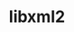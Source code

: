 ---
title: "libxml2"
layout: cache
categories: [package, develop]
meta: {"compilers": ["apple-clang@16.0.0", "cce@18.0.0", "gcc@10.2.1", "gcc@10.3.0", "gcc@10.5.0", "gcc@11.1.0", "gcc@11.4.0", "gcc@12.3.0", "gcc@12.4.0", "gcc@13.2.0", "gcc@13.3.0", "gcc@7.3.1", "gcc@7.5.0", "gcc@9.4.0", "intel-oneapi-compilers@2024.1.0", "intel-oneapi-compilers@2025.1.0", "msvc@19.39.33523"], "num_specs": 105, "num_specs_by_stack": {"aws-isc": 1, "aws-isc-aarch64": 1, "aws-pcluster-icelake": 5, "aws-pcluster-neoverse_v1": 3, "aws-pcluster-x86_64_v4": 12, "bootstrap-aarch64-darwin": 3, "bootstrap-x86_64-linux-gnu": 3, "build_systems": 3, "data-vis-sdk": 3, "developer-tools": 2, "developer-tools-aarch64-linux-gnu": 3, "developer-tools-darwin": 3, "developer-tools-manylinux2014": 1, "developer-tools-x86_64_v3-linux-gnu": 3, "e4s": 6, "e4s-cray-rhel": 4, "e4s-cray-sles": 1, "e4s-neoverse-v2": 6, "e4s-neoverse_v1": 2, "e4s-oneapi": 4, "e4s-power": 2, "e4s-rocm-external": 3, "gpu-tests": 4, "hep": 3, "ml-darwin-aarch64-mps": 3, "ml-linux-aarch64-cpu": 3, "ml-linux-aarch64-cuda": 3, "ml-linux-x86_64-cpu": 3, "ml-linux-x86_64-cuda": 3, "ml-linux-x86_64-rocm": 3, "radiuss": 6, "radiuss-aws": 6, "radiuss-aws-aarch64": 15, "root": 105, "tutorial": 6, "windows-vis": 3}, "oss": ["amzn2", "centos7", "rhel8", "sequoia", "sle_hpc15", "ubuntu18.04", "ubuntu20.04", "ubuntu22.04", "ubuntu24.04", "windows10.0.20348"], "platforms": ["darwin", "linux", "windows"], "stacks": ["aws-isc", "aws-isc-aarch64", "aws-pcluster-icelake", "aws-pcluster-neoverse_v1", "aws-pcluster-x86_64_v4", "bootstrap-aarch64-darwin", "bootstrap-x86_64-linux-gnu", "build_systems", "data-vis-sdk", "developer-tools", "developer-tools-aarch64-linux-gnu", "developer-tools-darwin", "developer-tools-manylinux2014", "developer-tools-x86_64_v3-linux-gnu", "e4s", "e4s-cray-rhel", "e4s-cray-sles", "e4s-neoverse-v2", "e4s-neoverse_v1", "e4s-oneapi", "e4s-power", "e4s-rocm-external", "gpu-tests", "hep", "ml-darwin-aarch64-mps", "ml-linux-aarch64-cpu", "ml-linux-aarch64-cuda", "ml-linux-x86_64-cpu", "ml-linux-x86_64-cuda", "ml-linux-x86_64-rocm", "radiuss", "radiuss-aws", "radiuss-aws-aarch64", "root", "tutorial", "windows-vis"], "targets": ["aarch64", "neoverse_v1", "neoverse_v2", "ppc64le", "skylake_avx512", "x86_64", "x86_64_v3", "x86_64_v4"], "versions": ["2.10.3", "2.13.4", "2.13.5"]}
spec_details: [{"compiler": "gcc@10.2.1", "hash": "2ckm5dledvg7tz2etzrr2gm5pjqlhofz", "os": "centos7", "platform": "linux", "size": "-", "stacks": ["developer-tools-manylinux2014", "root"], "target": "x86_64_v3", "variants": ["build_system=autotools", "+pic", "~python", "+shared"], "versions": ["2.13.4"]}, {"compiler": "gcc@7.3.1", "hash": "2kfmdvi65j5h42rouifebigtvdgvyqyd", "os": "amzn2", "platform": "linux", "size": "-", "stacks": ["aws-pcluster-icelake", "root"], "target": "skylake_avx512", "variants": ["build_system=autotools", "~python"], "versions": ["2.10.3"]}, {"compiler": "gcc@11.1.0", "hash": "2ls27mowq7u5reyzhdorqwgvmer4i77u", "os": "ubuntu20.04", "platform": "linux", "size": "-", "stacks": ["gpu-tests", "root"], "target": "x86_64_v3", "variants": ["build_system=autotools", "+pic", "~python", "+shared"], "versions": ["2.10.3"]}, {"compiler": "intel-oneapi-compilers@2025.1.0", "hash": "2nwva3siz7jxbkxykjesu4znmckco2tk", "os": "ubuntu22.04", "platform": "linux", "size": "-", "stacks": ["e4s-oneapi", "root"], "target": "x86_64_v3", "variants": ["build_system=autotools", "~http", "+pic", "~python", "+shared"], "versions": ["2.13.5"]}, {"compiler": "gcc@11.4.0", "hash": "45djqsaax7qneglucmhv5iimebtm4vzy", "os": "ubuntu22.04", "platform": "linux", "size": "-", "stacks": ["e4s", "root"], "target": "x86_64_v3", "variants": ["build_system=autotools", "~http", "+pic", "~python", "+shared"], "versions": ["2.13.5"]}, {"compiler": "gcc@11.4.0", "hash": "4p7mwj3634hwscqsqla7jmqmnzmvx3mu", "os": "ubuntu22.04", "platform": "linux", "size": "-", "stacks": ["e4s-neoverse-v2", "root"], "target": "neoverse_v2", "variants": ["build_system=autotools", "~http", "+pic", "~python", "+shared"], "versions": ["2.13.5"]}, {"compiler": "msvc@19.39.33523", "hash": "4wmxhn7oroylx2q5h53qdpqd4bopmxgi", "os": "windows10.0.20348", "platform": "windows", "size": "-", "stacks": ["root", "windows-vis"], "target": "x86_64", "variants": ["build_system=nmake", "~http", "+pic", "~python", "+shared"], "versions": ["2.13.5"]}, {"compiler": "gcc@7.3.1", "hash": "544aar4oehnilfsi23iqbfqflke6cmnd", "os": "amzn2", "platform": "linux", "size": "-", "stacks": ["radiuss-aws-aarch64", "root"], "target": "aarch64", "variants": ["build_system=autotools", "~http", "+pic", "~python", "+shared"], "versions": ["2.13.5"]}, {"compiler": "gcc@7.3.1", "hash": "5alyebwvahgu772pybxryo727tx2ne3f", "os": "amzn2", "platform": "linux", "size": "-", "stacks": ["radiuss-aws", "root"], "target": "x86_64_v3", "variants": ["build_system=autotools", "~http", "+pic", "~python", "+shared"], "versions": ["2.13.5"]}, {"compiler": "apple-clang@16.0.0", "hash": "5bex5gafwqqlvfy4ps2non7qpbfdf2zz", "os": "sequoia", "platform": "darwin", "size": "-", "stacks": ["bootstrap-aarch64-darwin", "developer-tools-darwin", "ml-darwin-aarch64-mps", "root"], "target": "aarch64", "variants": ["build_system=autotools", "~http", "+pic", "~python", "+shared"], "versions": ["2.13.5"]}, {"compiler": "gcc@7.3.1", "hash": "5f2c7dmhb5o23pfrnxl2q5u6s5mdsrzu", "os": "amzn2", "platform": "linux", "size": "-", "stacks": ["radiuss-aws-aarch64", "root"], "target": "aarch64", "variants": ["build_system=autotools", "~http", "+pic", "~python", "+shared"], "versions": ["2.13.5"]}, {"compiler": "gcc@7.5.0", "hash": "5q4aopo75rv56ykldqmxztq7ubfnlckf", "os": "ubuntu18.04", "platform": "linux", "size": "-", "stacks": ["build_systems", "radiuss", "root"], "target": "x86_64_v3", "variants": ["build_system=autotools", "~http", "+pic", "~python", "+shared"], "versions": ["2.13.5"]}, {"compiler": "gcc@9.4.0", "hash": "5s6thgrkaxswdc4v2tksl4jjzbhkauda", "os": "ubuntu20.04", "platform": "linux", "size": "-", "stacks": ["e4s-power", "root"], "target": "ppc64le", "variants": ["build_system=autotools", "~http", "+pic", "~python", "+shared"], "versions": ["2.13.5"]}, {"compiler": "gcc@7.3.1", "hash": "6fy2lyrrngov5ex4st3fs52jxalopk4q", "os": "amzn2", "platform": "linux", "size": "-", "stacks": ["aws-pcluster-icelake", "root"], "target": "x86_64_v3", "variants": ["build_system=autotools", "~python"], "versions": ["2.10.3"]}, {"compiler": "gcc@7.3.1", "hash": "7chu4tzeajc7udjerddw37hl5zisjyru", "os": "amzn2", "platform": "linux", "size": "-", "stacks": ["radiuss-aws-aarch64", "root"], "target": "aarch64", "variants": ["build_system=autotools", "~http", "+pic", "~python", "+shared"], "versions": ["2.13.5"]}, {"compiler": "gcc@9.4.0", "hash": "7fc2ookwuljkguxavoxfx7l5vqqhuhin", "os": "ubuntu20.04", "platform": "linux", "size": "-", "stacks": ["e4s-power", "root"], "target": "ppc64le", "variants": ["build_system=autotools", "~http", "+pic", "~python", "+shared"], "versions": ["2.13.5"]}, {"compiler": "gcc@7.3.1", "hash": "7hhkwrlmnfwiataa3gpgqcyaafbz5eu6", "os": "amzn2", "platform": "linux", "size": "-", "stacks": ["aws-pcluster-icelake", "root"], "target": "x86_64_v3", "variants": ["build_system=autotools", "~python"], "versions": ["2.10.3"]}, {"compiler": "intel-oneapi-compilers@2024.1.0", "hash": "7n3clty3jgz5z3f4ozffcpv3oziesi2g", "os": "amzn2", "platform": "linux", "size": "-", "stacks": ["aws-pcluster-x86_64_v4", "root"], "target": "x86_64_v4", "variants": ["build_system=autotools", "~http", "+pic", "~python", "+shared"], "versions": ["2.13.5"]}, {"compiler": "gcc@7.3.1", "hash": "aamq2rnuvtwbkcqlghsboug3zwrz76ou", "os": "amzn2", "platform": "linux", "size": "-", "stacks": ["radiuss-aws-aarch64", "root"], "target": "aarch64", "variants": ["build_system=autotools", "~http", "+pic", "~python", "+shared"], "versions": ["2.13.5"]}, {"compiler": "gcc@7.3.1", "hash": "audimcghahack56fp3hghlt7w2xw3ayz", "os": "amzn2", "platform": "linux", "size": "-", "stacks": ["radiuss-aws-aarch64", "root"], "target": "aarch64", "variants": ["build_system=autotools", "~http", "+pic", "~python", "+shared"], "versions": ["2.13.5"]}, {"compiler": "gcc@10.5.0", "hash": "azp64zuzibdjo5vrhisnfk3ijykzpvby", "os": "centos7", "platform": "linux", "size": "-", "stacks": ["developer-tools-x86_64_v3-linux-gnu", "root"], "target": "x86_64_v3", "variants": ["build_system=autotools", "~http", "+pic", "~python", "+shared"], "versions": ["2.13.5"]}, {"compiler": "gcc@7.3.1", "hash": "b3jzhm5bokskiv7bw5imqctns3p6tffd", "os": "amzn2", "platform": "linux", "size": "-", "stacks": ["aws-isc", "root"], "target": "x86_64_v3", "variants": ["build_system=autotools", "~http", "+pic", "~python", "+shared"], "versions": ["2.13.5"]}, {"compiler": "gcc@7.5.0", "hash": "b62zjuv35rsdzcwcaylsd3askaxj7ex3", "os": "ubuntu18.04", "platform": "linux", "size": "-", "stacks": ["build_systems", "radiuss", "root"], "target": "x86_64_v3", "variants": ["build_system=autotools", "~http", "+pic", "~python", "+shared"], "versions": ["2.13.5"]}, {"compiler": "gcc@13.3.0", "hash": "bboqf3do2m76lppbdt6hjqewglqa7sjz", "os": "rhel8", "platform": "linux", "size": "-", "stacks": ["developer-tools-aarch64-linux-gnu", "root"], "target": "aarch64", "variants": ["build_system=autotools", "~http", "+pic", "~python", "+shared"], "versions": ["2.13.5"]}, {"compiler": "intel-oneapi-compilers@2024.1.0", "hash": "bgzghnz3owdndvrxico6hu7ax7avzqwp", "os": "amzn2", "platform": "linux", "size": "-", "stacks": ["aws-pcluster-x86_64_v4", "root"], "target": "x86_64_v3", "variants": ["build_system=autotools", "~http", "+pic", "~python", "+shared"], "versions": ["2.13.5"]}, {"compiler": "gcc@12.4.0", "hash": "bhuwizxqi7ydtakwtuol6z26zqc6ct4n", "os": "amzn2", "platform": "linux", "size": "-", "stacks": ["aws-pcluster-neoverse_v1", "root"], "target": "neoverse_v1", "variants": ["build_system=autotools", "~http", "+pic", "~python", "+shared"], "versions": ["2.13.5"]}, {"compiler": "gcc@11.4.0", "hash": "blaefcstcclimo4w6m2cnnk6xla3frze", "os": "ubuntu22.04", "platform": "linux", "size": "-", "stacks": ["e4s-neoverse-v2", "root"], "target": "neoverse_v2", "variants": ["build_system=autotools", "~http", "+pic", "~python", "+shared"], "versions": ["2.13.5"]}, {"compiler": "gcc@7.5.0", "hash": "c3ano6dzwb2xu4mb55dxq7dqd5qfwd5e", "os": "ubuntu18.04", "platform": "linux", "size": "-", "stacks": ["build_systems", "radiuss", "root"], "target": "x86_64_v3", "variants": ["build_system=autotools", "~http", "+pic", "~python", "+shared"], "versions": ["2.13.5"]}, {"compiler": "gcc@11.4.0", "hash": "c5bnfitekgrc7j3lrrsjiagtwzgnl5nx", "os": "ubuntu22.04", "platform": "linux", "size": "-", "stacks": ["e4s", "e4s-rocm-external", "hep", "root", "tutorial"], "target": "x86_64_v3", "variants": ["build_system=autotools", "~http", "+pic", "~python", "+shared"], "versions": ["2.13.5"]}, {"compiler": "intel-oneapi-compilers@2024.1.0", "hash": "c5xo5xbkffu2teuvfeo3phswp4mez6go", "os": "amzn2", "platform": "linux", "size": "-", "stacks": ["aws-pcluster-x86_64_v4", "root"], "target": "x86_64_v3", "variants": ["build_system=autotools", "~http", "+pic", "~python", "+shared"], "versions": ["2.13.5"]}, {"compiler": "cce@18.0.0", "hash": "ccjt3wy7ympz5bd3xspzi6vrdf555mxy", "os": "rhel8", "platform": "linux", "size": "-", "stacks": ["e4s-cray-rhel", "root"], "target": "x86_64_v3", "variants": ["build_system=autotools", "~http", "+pic", "~python", "+shared"], "versions": ["2.13.5"]}, {"compiler": "gcc@7.3.1", "hash": "cgjarovmolonfvs45lkla5frr4niacat", "os": "amzn2", "platform": "linux", "size": "-", "stacks": ["radiuss-aws-aarch64", "root"], "target": "aarch64", "variants": ["build_system=autotools", "~http", "+pic", "~python", "+shared"], "versions": ["2.13.5"]}, {"compiler": "intel-oneapi-compilers@2024.1.0", "hash": "ciutsnwocwenwxwmsk2q4gfd2s3gxh5w", "os": "amzn2", "platform": "linux", "size": "-", "stacks": ["aws-pcluster-x86_64_v4", "root"], "target": "x86_64_v3", "variants": ["build_system=autotools", "~http", "+pic", "~python", "+shared"], "versions": ["2.13.5"]}, {"compiler": "msvc@19.39.33523", "hash": "d2wdk35hbnlxueqzdby22brjhtc4qbke", "os": "windows10.0.20348", "platform": "windows", "size": "-", "stacks": ["root", "windows-vis"], "target": "x86_64", "variants": ["build_system=nmake", "~http", "+pic", "~python", "+shared"], "versions": ["2.13.5"]}, {"compiler": "gcc@13.2.0", "hash": "d3efxzakn6y3mlminzfdf7mz74ow5ecm", "os": "ubuntu24.04", "platform": "linux", "size": "-", "stacks": ["ml-linux-aarch64-cpu", "ml-linux-aarch64-cuda", "root"], "target": "aarch64", "variants": ["build_system=autotools", "~http", "+pic", "~python", "+shared"], "versions": ["2.13.5"]}, {"compiler": "intel-oneapi-compilers@2025.1.0", "hash": "d4q4bbm6wfhdqyubparsxpngb2bzcijc", "os": "ubuntu22.04", "platform": "linux", "size": "-", "stacks": ["e4s-oneapi", "root"], "target": "x86_64_v3", "variants": ["build_system=autotools", "~http", "+pic", "~python", "+shared"], "versions": ["2.13.5"]}, {"compiler": "gcc@7.3.1", "hash": "d6jdpbptmi6cexauacgzahusya7vjhhh", "os": "amzn2", "platform": "linux", "size": "-", "stacks": ["radiuss-aws-aarch64", "root"], "target": "aarch64", "variants": ["build_system=autotools", "~http", "+pic", "~python", "+shared"], "versions": ["2.13.5"]}, {"compiler": "intel-oneapi-compilers@2024.1.0", "hash": "dj7husuf422tc7ibnhogmzivb5macdxd", "os": "amzn2", "platform": "linux", "size": "-", "stacks": ["aws-pcluster-x86_64_v4", "root"], "target": "x86_64_v3", "variants": ["build_system=autotools", "~http", "+pic", "~python", "+shared"], "versions": ["2.13.5"]}, {"compiler": "gcc@7.5.0", "hash": "dosp4fxm5timmnqhmae5mde3r6cfkn6j", "os": "ubuntu18.04", "platform": "linux", "size": "-", "stacks": ["radiuss", "root"], "target": "x86_64_v3", "variants": ["build_system=autotools", "~http", "+pic", "~python", "+shared"], "versions": ["2.13.5"]}, {"compiler": "gcc@13.2.0", "hash": "egwo7jxqexhj6ngqncg2ffc6sge2uplh", "os": "ubuntu24.04", "platform": "linux", "size": "-", "stacks": ["bootstrap-x86_64-linux-gnu", "ml-linux-x86_64-cpu", "ml-linux-x86_64-cuda", "ml-linux-x86_64-rocm", "root"], "target": "x86_64_v3", "variants": ["build_system=autotools", "~http", "+pic", "~python", "+shared"], "versions": ["2.13.5"]}, {"compiler": "gcc@11.4.0", "hash": "fsynqokdioyynvyp6zl22fr2sjral4hp", "os": "ubuntu22.04", "platform": "linux", "size": "-", "stacks": ["e4s", "e4s-rocm-external", "hep", "root", "tutorial"], "target": "x86_64_v3", "variants": ["build_system=autotools", "~http", "+pic", "~python", "+shared"], "versions": ["2.13.5"]}, {"compiler": "gcc@7.3.1", "hash": "fxayirfwxsrpgsjcgynwmqbacyuvjylf", "os": "amzn2", "platform": "linux", "size": "-", "stacks": ["radiuss-aws-aarch64", "root"], "target": "aarch64", "variants": ["build_system=autotools", "~http", "+pic", "~python", "+shared"], "versions": ["2.13.5"]}, {"compiler": "gcc@7.3.1", "hash": "g5hkrd4vbb3agez3btfytxieospk2w46", "os": "amzn2", "platform": "linux", "size": "-", "stacks": ["aws-pcluster-icelake", "root"], "target": "x86_64_v3", "variants": ["build_system=autotools", "~python"], "versions": ["2.10.3"]}, {"compiler": "msvc@19.39.33523", "hash": "gbt7lrdjduorvaeosiy5xg5nkelo7lau", "os": "windows10.0.20348", "platform": "windows", "size": "-", "stacks": ["root", "windows-vis"], "target": "x86_64", "variants": ["build_system=nmake", "~http", "+pic", "~python", "+shared"], "versions": ["2.13.5"]}, {"compiler": "gcc@7.5.0", "hash": "h3gqaj45ifzp5ok2ozcmk7s76ddxnh4j", "os": "ubuntu18.04", "platform": "linux", "size": "-", "stacks": ["developer-tools", "root"], "target": "x86_64_v3", "variants": ["build_system=autotools", "+pic", "~python", "+shared"], "versions": ["2.10.3"]}, {"compiler": "gcc@7.3.1", "hash": "hmfez6utu5axprucw4nlwtgjd3tofhpl", "os": "amzn2", "platform": "linux", "size": "-", "stacks": ["aws-pcluster-icelake", "root"], "target": "x86_64_v3", "variants": ["build_system=autotools", "~python"], "versions": ["2.10.3"]}, {"compiler": "gcc@7.5.0", "hash": "i7vpzgm7u2z3ng4hh6ai7dlc42j3yvsx", "os": "ubuntu18.04", "platform": "linux", "size": "-", "stacks": ["radiuss", "root"], "target": "x86_64_v3", "variants": ["build_system=autotools", "~http", "+pic", "~python", "+shared"], "versions": ["2.13.5"]}, {"compiler": "gcc@11.4.0", "hash": "ifvttuvmw2yvq2gqcwbncwpkz356rlx3", "os": "ubuntu22.04", "platform": "linux", "size": "-", "stacks": ["e4s-neoverse_v1", "root"], "target": "neoverse_v1", "variants": ["build_system=autotools", "+pic", "~python", "+shared"], "versions": ["2.13.4"]}, {"compiler": "gcc@10.5.0", "hash": "ivsny2gbd6htsp3viv7lxushy56pf72e", "os": "centos7", "platform": "linux", "size": "-", "stacks": ["developer-tools-x86_64_v3-linux-gnu", "root"], "target": "x86_64_v3", "variants": ["build_system=autotools", "~http", "+pic", "~python", "+shared"], "versions": ["2.13.5"]}, {"compiler": "gcc@11.1.0", "hash": "j3q2hhmnowo4weeypa2fr4tfmfjrxltp", "os": "ubuntu20.04", "platform": "linux", "size": "-", "stacks": ["gpu-tests", "root"], "target": "x86_64_v3", "variants": ["build_system=autotools", "+pic", "~python", "+shared"], "versions": ["2.10.3"]}, {"compiler": "gcc@13.2.0", "hash": "kuyf5nq74gsnkmugbcil7l5wdsqwfkkn", "os": "ubuntu24.04", "platform": "linux", "size": "-", "stacks": ["bootstrap-x86_64-linux-gnu", "ml-linux-x86_64-cpu", "ml-linux-x86_64-cuda", "ml-linux-x86_64-rocm", "root"], "target": "x86_64_v3", "variants": ["build_system=autotools", "~http", "+pic", "~python", "+shared"], "versions": ["2.13.5"]}, {"compiler": "gcc@11.4.0", "hash": "kzoql2dapfeu4tqrpjikllk63phgndmx", "os": "ubuntu22.04", "platform": "linux", "size": "-", "stacks": ["e4s-neoverse-v2", "root"], "target": "neoverse_v2", "variants": ["build_system=autotools", "~http", "+pic", "~python", "+shared"], "versions": ["2.13.5"]}, {"compiler": "intel-oneapi-compilers@2025.1.0", "hash": "lces65fwrx4nkzgpqi5hziwdzobp6t5f", "os": "ubuntu22.04", "platform": "linux", "size": "-", "stacks": ["e4s-oneapi", "root"], "target": "x86_64_v3", "variants": ["build_system=autotools", "~http", "+pic", "~python", "+shared"], "versions": ["2.13.5"]}, {"compiler": "gcc@11.4.0", "hash": "lmvlga7rldnwdgrm3ggsyx4x75tk5thm", "os": "ubuntu22.04", "platform": "linux", "size": "-", "stacks": ["e4s-neoverse-v2", "root"], "target": "neoverse_v2", "variants": ["build_system=autotools", "~http", "+pic", "~python", "+shared"], "versions": ["2.13.5"]}, {"compiler": "gcc@7.3.1", "hash": "lqiaqc4ocyskkzr2nlxomk4klmgoppc7", "os": "amzn2", "platform": "linux", "size": "-", "stacks": ["aws-isc-aarch64", "root"], "target": "aarch64", "variants": ["build_system=autotools", "~http", "+pic", "~python", "+shared"], "versions": ["2.13.5"]}, {"compiler": "gcc@7.5.0", "hash": "m47lisn656agchlxxtwikyllnex26lgg", "os": "ubuntu18.04", "platform": "linux", "size": "-", "stacks": ["radiuss", "root"], "target": "x86_64_v3", "variants": ["build_system=autotools", "~http", "+pic", "~python", "+shared"], "versions": ["2.13.5"]}, {"compiler": "gcc@11.1.0", "hash": "miwegaxbgbhs5am6ai6hmbdvhgbjj74q", "os": "ubuntu20.04", "platform": "linux", "size": "-", "stacks": ["data-vis-sdk", "root"], "target": "x86_64_v3", "variants": ["build_system=autotools", "~http", "+pic", "~python", "+shared"], "versions": ["2.13.5"]}, {"compiler": "gcc@7.3.1", "hash": "mnjaxxtfwh5yio4l47jczekalk2cadqq", "os": "amzn2", "platform": "linux", "size": "-", "stacks": ["radiuss-aws-aarch64", "root"], "target": "aarch64", "variants": ["build_system=autotools", "~http", "+pic", "~python", "+shared"], "versions": ["2.13.5"]}, {"compiler": "apple-clang@16.0.0", "hash": "mnvfumlk7t7suxcofs7uk6lo6hik53fu", "os": "sequoia", "platform": "darwin", "size": "-", "stacks": ["bootstrap-aarch64-darwin", "developer-tools-darwin", "ml-darwin-aarch64-mps", "root"], "target": "aarch64", "variants": ["build_system=autotools", "~http", "+pic", "~python", "+shared"], "versions": ["2.13.5"]}, {"compiler": "intel-oneapi-compilers@2024.1.0", "hash": "mvpcs6lad4hfornop5yqvl2uwpl6uxbo", "os": "amzn2", "platform": "linux", "size": "-", "stacks": ["aws-pcluster-x86_64_v4", "root"], "target": "x86_64_v3", "variants": ["build_system=autotools", "~http", "+pic", "~python", "+shared"], "versions": ["2.13.5"]}, {"compiler": "gcc@11.1.0", "hash": "n774swurf7k72eoclloethuqihc57ix2", "os": "ubuntu20.04", "platform": "linux", "size": "-", "stacks": ["gpu-tests", "root"], "target": "x86_64_v3", "variants": ["build_system=autotools", "+pic", "~python", "+shared"], "versions": ["2.10.3"]}, {"compiler": "gcc@13.2.0", "hash": "n7idosbg53sw5wllvndpbq3rfguflimh", "os": "ubuntu24.04", "platform": "linux", "size": "-", "stacks": ["ml-linux-aarch64-cpu", "ml-linux-aarch64-cuda", "root"], "target": "aarch64", "variants": ["build_system=autotools", "~http", "+pic", "~python", "+shared"], "versions": ["2.13.5"]}, {"compiler": "gcc@7.3.1", "hash": "nufv74yhr5it5opiwlhvhtafmt72x3dt", "os": "amzn2", "platform": "linux", "size": "-", "stacks": ["radiuss-aws", "root"], "target": "x86_64_v3", "variants": ["build_system=autotools", "~http", "+pic", "~python", "+shared"], "versions": ["2.13.5"]}, {"compiler": "gcc@12.4.0", "hash": "o4d5x5er64df3wfbdmpstshrbvlwqugs", "os": "amzn2", "platform": "linux", "size": "-", "stacks": ["aws-pcluster-neoverse_v1", "root"], "target": "neoverse_v1", "variants": ["build_system=autotools", "~http", "+pic", "~python", "+shared"], "versions": ["2.13.5"]}, {"compiler": "gcc@7.3.1", "hash": "o4gx2u2vix52w6r53vls7czbai6unqt7", "os": "amzn2", "platform": "linux", "size": "-", "stacks": ["radiuss-aws-aarch64", "root"], "target": "aarch64", "variants": ["build_system=autotools", "~http", "+pic", "~python", "+shared"], "versions": ["2.13.5"]}, {"compiler": "cce@18.0.0", "hash": "o6abtcsfabwlnsqzhw4uihha6mqo7krj", "os": "rhel8", "platform": "linux", "size": "-", "stacks": ["e4s-cray-rhel", "root"], "target": "x86_64_v3", "variants": ["build_system=autotools", "~http", "+pic", "~python", "+shared"], "versions": ["2.13.5"]}, {"compiler": "intel-oneapi-compilers@2024.1.0", "hash": "oaz4orvegn5gihv4dqvzhwmnbvtu2szg", "os": "amzn2", "platform": "linux", "size": "-", "stacks": ["aws-pcluster-x86_64_v4", "root"], "target": "x86_64_v3", "variants": ["build_system=autotools", "~http", "+pic", "~python", "+shared"], "versions": ["2.13.5"]}, {"compiler": "gcc@12.3.0", "hash": "of2fesjfwbyzniy3z77s6bq2wdhfa7yw", "os": "ubuntu22.04", "platform": "linux", "size": "-", "stacks": ["root", "tutorial"], "target": "x86_64_v3", "variants": ["build_system=autotools", "~http", "+pic", "~python", "+shared"], "versions": ["2.13.5"]}, {"compiler": "gcc@10.3.0", "hash": "oputzsokqavq7hbyiaucz6yxmz5bi6qc", "os": "sle_hpc15", "platform": "linux", "size": "-", "stacks": ["e4s-cray-sles", "root"], "target": "x86_64_v4", "variants": ["build_system=autotools", "+pic", "~python", "+shared"], "versions": ["2.13.4"]}, {"compiler": "gcc@7.3.1", "hash": "pjeqki6enxbnxp4sdrck4nvmbnt5hpg2", "os": "amzn2", "platform": "linux", "size": "-", "stacks": ["radiuss-aws", "root"], "target": "x86_64_v3", "variants": ["build_system=autotools", "~http", "+pic", "~python", "+shared"], "versions": ["2.13.5"]}, {"compiler": "gcc@12.4.0", "hash": "ppd5b7aph2vfmu5gk3dz5vicbawmeuha", "os": "amzn2", "platform": "linux", "size": "-", "stacks": ["aws-pcluster-neoverse_v1", "root"], "target": "neoverse_v1", "variants": ["build_system=autotools", "~http", "+pic", "~python", "+shared"], "versions": ["2.13.5"]}, {"compiler": "gcc@10.5.0", "hash": "psoci7cyrxjwnhw7s6xegs3xcgksdyxo", "os": "centos7", "platform": "linux", "size": "-", "stacks": ["developer-tools-x86_64_v3-linux-gnu", "root"], "target": "x86_64_v3", "variants": ["build_system=autotools", "~http", "+pic", "~python", "+shared"], "versions": ["2.13.5"]}, {"compiler": "gcc@11.4.0", "hash": "q3hqwxpgbvlehlbqtsa4vwl6xrqohhrj", "os": "ubuntu22.04", "platform": "linux", "size": "-", "stacks": ["e4s-neoverse_v1", "root"], "target": "neoverse_v1", "variants": ["build_system=autotools", "+pic", "~python", "+shared"], "versions": ["2.13.4"]}, {"compiler": "intel-oneapi-compilers@2024.1.0", "hash": "q753b7qt7wqnal3tbh2liqjg5fdoet5o", "os": "amzn2", "platform": "linux", "size": "-", "stacks": ["aws-pcluster-x86_64_v4", "root"], "target": "x86_64_v4", "variants": ["build_system=autotools", "~http", "+pic", "~python", "+shared"], "versions": ["2.13.5"]}, {"compiler": "gcc@11.4.0", "hash": "qahkmzws6g4ouxwi55ba3a46isqabf3r", "os": "ubuntu22.04", "platform": "linux", "size": "-", "stacks": ["e4s-neoverse-v2", "root"], "target": "neoverse_v2", "variants": ["build_system=autotools", "~http", "+pic", "~python", "+shared"], "versions": ["2.13.5"]}, {"compiler": "intel-oneapi-compilers@2024.1.0", "hash": "qbeq32mylbbxwzfdhkgnzgooyhfgdnup", "os": "amzn2", "platform": "linux", "size": "-", "stacks": ["aws-pcluster-x86_64_v4", "root"], "target": "x86_64_v3", "variants": ["build_system=autotools", "~http", "+pic", "~python", "+shared"], "versions": ["2.13.5"]}, {"compiler": "gcc@13.3.0", "hash": "qdli2wil2xv7hki3ngivtqknfel56nzf", "os": "rhel8", "platform": "linux", "size": "-", "stacks": ["developer-tools-aarch64-linux-gnu", "root"], "target": "aarch64", "variants": ["build_system=autotools", "~http", "+pic", "~python", "+shared"], "versions": ["2.13.5"]}, {"compiler": "gcc@12.3.0", "hash": "r6k3zzsbn7b6gy6hhozxw3co6xkkdpwn", "os": "ubuntu22.04", "platform": "linux", "size": "-", "stacks": ["root", "tutorial"], "target": "x86_64_v3", "variants": ["build_system=autotools", "~http", "+pic", "~python", "+shared"], "versions": ["2.13.5"]}, {"compiler": "gcc@12.3.0", "hash": "rbzklpc27zfdkwozbx6trvquaa2gmonp", "os": "ubuntu22.04", "platform": "linux", "size": "-", "stacks": ["root", "tutorial"], "target": "x86_64_v3", "variants": ["build_system=autotools", "~http", "+pic", "~python", "+shared"], "versions": ["2.13.5"]}, {"compiler": "intel-oneapi-compilers@2024.1.0", "hash": "sa6xbimmlucrtuietqkg2qw5qatwrnws", "os": "amzn2", "platform": "linux", "size": "-", "stacks": ["aws-pcluster-x86_64_v4", "root"], "target": "x86_64_v4", "variants": ["build_system=autotools", "~http", "+pic", "~python", "+shared"], "versions": ["2.13.5"]}, {"compiler": "gcc@7.3.1", "hash": "sej73vl4cqzxubefkwbki65oxs3qxjvl", "os": "amzn2", "platform": "linux", "size": "-", "stacks": ["radiuss-aws", "root"], "target": "x86_64_v3", "variants": ["build_system=autotools", "~http", "+pic", "~python", "+shared"], "versions": ["2.13.5"]}, {"compiler": "apple-clang@16.0.0", "hash": "tmtovkzbs7qvepjjvldlodtp5ykoiawc", "os": "sequoia", "platform": "darwin", "size": "-", "stacks": ["bootstrap-aarch64-darwin", "developer-tools-darwin", "ml-darwin-aarch64-mps", "root"], "target": "aarch64", "variants": ["build_system=autotools", "~http", "+pic", "~python", "+shared"], "versions": ["2.13.5"]}, {"compiler": "gcc@13.3.0", "hash": "tyca5dm4wmymxmdz35rocp2a7slc6scb", "os": "rhel8", "platform": "linux", "size": "-", "stacks": ["developer-tools-aarch64-linux-gnu", "root"], "target": "aarch64", "variants": ["build_system=autotools", "~http", "+pic", "~python", "+shared"], "versions": ["2.13.5"]}, {"compiler": "gcc@11.1.0", "hash": "ubnxluzzwyjsqmlc7zo5l2avevf4k2tl", "os": "ubuntu20.04", "platform": "linux", "size": "-", "stacks": ["gpu-tests", "root"], "target": "x86_64_v3", "variants": ["build_system=autotools", "+pic", "~python", "+shared"], "versions": ["2.10.3"]}, {"compiler": "gcc@11.1.0", "hash": "uc2jjxodwveguyjsayp4wlf3beg6q7kx", "os": "ubuntu20.04", "platform": "linux", "size": "-", "stacks": ["data-vis-sdk", "root"], "target": "x86_64_v3", "variants": ["build_system=autotools", "~http", "+pic", "~python", "+shared"], "versions": ["2.13.5"]}, {"compiler": "cce@18.0.0", "hash": "up2ntxtfiua4ldv52spcdtjozxadx2q4", "os": "rhel8", "platform": "linux", "size": "-", "stacks": ["e4s-cray-rhel", "root"], "target": "x86_64_v3", "variants": ["build_system=autotools", "~http", "+pic", "~python", "+shared"], "versions": ["2.13.5"]}, {"compiler": "intel-oneapi-compilers@2025.1.0", "hash": "ur6izgkm7glpqe45gynusjtwnhy2mfqc", "os": "ubuntu22.04", "platform": "linux", "size": "-", "stacks": ["e4s-oneapi", "root"], "target": "x86_64_v3", "variants": ["build_system=autotools", "~http", "+pic", "~python", "+shared"], "versions": ["2.13.5"]}, {"compiler": "intel-oneapi-compilers@2024.1.0", "hash": "vefgozbp7q5uilg2zxq4nnruh6bhqtw2", "os": "amzn2", "platform": "linux", "size": "-", "stacks": ["aws-pcluster-x86_64_v4", "root"], "target": "x86_64_v3", "variants": ["build_system=autotools", "~http", "+pic", "~python", "+shared"], "versions": ["2.13.5"]}, {"compiler": "gcc@11.4.0", "hash": "vvdesivb2lrz2fgoj6r6cdjxzwvuq664", "os": "ubuntu22.04", "platform": "linux", "size": "-", "stacks": ["e4s", "e4s-rocm-external", "hep", "root", "tutorial"], "target": "x86_64_v3", "variants": ["build_system=autotools", "~http", "+pic", "~python", "+shared"], "versions": ["2.13.5"]}, {"compiler": "gcc@13.2.0", "hash": "w5ko56ndt5hqwrzha2nny5bxej2iqoao", "os": "ubuntu24.04", "platform": "linux", "size": "-", "stacks": ["bootstrap-x86_64-linux-gnu", "ml-linux-x86_64-cpu", "ml-linux-x86_64-cuda", "ml-linux-x86_64-rocm", "root"], "target": "x86_64_v3", "variants": ["build_system=autotools", "~http", "+pic", "~python", "+shared"], "versions": ["2.13.5"]}, {"compiler": "intel-oneapi-compilers@2024.1.0", "hash": "wboqor5aacpsesi2cxjy4opw6bzadrea", "os": "amzn2", "platform": "linux", "size": "-", "stacks": ["aws-pcluster-x86_64_v4", "root"], "target": "x86_64_v3", "variants": ["build_system=autotools", "~http", "+pic", "~python", "+shared"], "versions": ["2.13.5"]}, {"compiler": "gcc@7.3.1", "hash": "wdvnhflqlrrn5ymoznjgw5cavruwoxdr", "os": "amzn2", "platform": "linux", "size": "-", "stacks": ["radiuss-aws", "root"], "target": "x86_64_v3", "variants": ["build_system=autotools", "~http", "+pic", "~python", "+shared"], "versions": ["2.13.5"]}, {"compiler": "cce@18.0.0", "hash": "wmrjnpo5tm7qid3b77iax5qcuddgdejg", "os": "rhel8", "platform": "linux", "size": "-", "stacks": ["e4s-cray-rhel", "root"], "target": "x86_64_v3", "variants": ["build_system=autotools", "~http", "+pic", "~python", "+shared"], "versions": ["2.13.5"]}, {"compiler": "gcc@7.5.0", "hash": "wyvogwwnbmcqdbcv4rhffnkzfekd6zr4", "os": "ubuntu18.04", "platform": "linux", "size": "-", "stacks": ["developer-tools", "root"], "target": "x86_64_v3", "variants": ["build_system=autotools", "+pic", "~python", "+shared"], "versions": ["2.10.3"]}, {"compiler": "gcc@7.3.1", "hash": "wzrrpgxvjp5hkfw4nelbyqrjfx235x5e", "os": "amzn2", "platform": "linux", "size": "-", "stacks": ["radiuss-aws-aarch64", "root"], "target": "aarch64", "variants": ["build_system=autotools", "~http", "+pic", "~python", "+shared"], "versions": ["2.13.5"]}, {"compiler": "gcc@13.2.0", "hash": "x6neamximlbjl5dh7x4duzyjth477ibe", "os": "ubuntu24.04", "platform": "linux", "size": "-", "stacks": ["ml-linux-aarch64-cpu", "ml-linux-aarch64-cuda", "root"], "target": "aarch64", "variants": ["build_system=autotools", "~http", "+pic", "~python", "+shared"], "versions": ["2.13.5"]}, {"compiler": "gcc@7.3.1", "hash": "xkkkyiahfhwuvxjgabwfvqfvlteuzhso", "os": "amzn2", "platform": "linux", "size": "-", "stacks": ["radiuss-aws", "root"], "target": "x86_64_v3", "variants": ["build_system=autotools", "~http", "+pic", "~python", "+shared"], "versions": ["2.13.5"]}, {"compiler": "gcc@7.3.1", "hash": "xl2c7lxwxzkemypftyq6exwqyriascky", "os": "amzn2", "platform": "linux", "size": "-", "stacks": ["radiuss-aws-aarch64", "root"], "target": "aarch64", "variants": ["build_system=autotools", "~http", "+pic", "~python", "+shared"], "versions": ["2.13.5"]}, {"compiler": "gcc@11.4.0", "hash": "xtdqfxy7mq3w64uae2fhflpndtw5dexs", "os": "ubuntu22.04", "platform": "linux", "size": "-", "stacks": ["e4s", "root"], "target": "x86_64_v3", "variants": ["build_system=autotools", "~http", "+pic", "~python", "+shared"], "versions": ["2.13.5"]}, {"compiler": "gcc@11.4.0", "hash": "xuvmb5l5kxd2phzuzoqmcbm6upjg2td6", "os": "ubuntu22.04", "platform": "linux", "size": "-", "stacks": ["e4s-neoverse-v2", "root"], "target": "neoverse_v2", "variants": ["build_system=autotools", "~http", "+pic", "~python", "+shared"], "versions": ["2.13.5"]}, {"compiler": "gcc@7.3.1", "hash": "xy4t4llksk2combnzegy4wnhdjy7f4ag", "os": "amzn2", "platform": "linux", "size": "-", "stacks": ["radiuss-aws-aarch64", "root"], "target": "aarch64", "variants": ["build_system=autotools", "~http", "+pic", "~python", "+shared"], "versions": ["2.13.5"]}, {"compiler": "gcc@11.1.0", "hash": "y622nhdjosxaq32hvjynpn5ao2zjpbbd", "os": "ubuntu20.04", "platform": "linux", "size": "-", "stacks": ["data-vis-sdk", "root"], "target": "x86_64_v3", "variants": ["build_system=autotools", "~http", "+pic", "~python", "+shared"], "versions": ["2.13.5"]}, {"compiler": "gcc@7.3.1", "hash": "yw2k2aaigszjs65fb25qf3hkmd4knney", "os": "amzn2", "platform": "linux", "size": "-", "stacks": ["radiuss-aws-aarch64", "root"], "target": "aarch64", "variants": ["build_system=autotools", "~http", "+pic", "~python", "+shared"], "versions": ["2.13.5"]}, {"compiler": "gcc@11.4.0", "hash": "z4ccjzednqnqhwlmmdxgyzhisxuyd4ni", "os": "ubuntu22.04", "platform": "linux", "size": "-", "stacks": ["e4s", "root"], "target": "x86_64_v3", "variants": ["build_system=autotools", "~http", "+pic", "~python", "+shared"], "versions": ["2.13.5"]}, {"compiler": "gcc@7.3.1", "hash": "zjrorqs4uwrymtcwld3l6amfynfrejns", "os": "amzn2", "platform": "linux", "size": "-", "stacks": ["radiuss-aws-aarch64", "root"], "target": "aarch64", "variants": ["build_system=autotools", "~http", "+pic", "~python", "+shared"], "versions": ["2.13.5"]}]
---